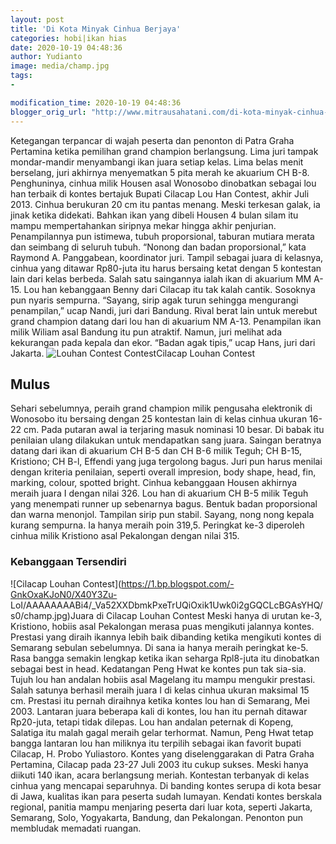 ```yaml
---
layout: post
title: 'Di Kota Minyak Cinhua Berjaya'
categories: hobi|ikan hias
date: 2020-10-19 04:48:36
author: Yudianto
image: media/champ.jpg
tags:
- 

modification_time: 2020-10-19 04:48:36
blogger_orig_url: "http://www.mitrausahatani.com/di-kota-minyak-cinhua-berjaya.html"
---
```


Ketegangan terpancar di wajah peserta dan penonton di Patra Graha Pertamina
ketika pemilihan grand champion berlangsung. Lima juri tampak mondar-mandir
menyambangi ikan juara setiap kelas. Lima belas menit berselang, juri akhirnya
menyematkan 5 pita merah ke akuarium CH B-8. Penghuninya, cinhua milik Housen
asal Wonosobo dinobatkan sebagai lou han terbaik di kontes bertajuk Bupati
Cilacap Lou Han Contest, akhir Juli 2013. Cinhua berukuran 20 cm itu pantas
menang. Meski terkesan galak, ia jinak ketika didekati. Bahkan ikan yang
dibeli Housen 4 bulan silam itu mampu mempertahankan siripnya mekar hingga
akhir penjurian. Penampilannya pun istimewa, tubuh proporsional, taburan
mutiara merata dan seimbang di seluruh tubuh. “Nonong dan badan proporsional,”
kata Raymond A. Panggabean, koordinator juri. Tampil sebagai juara di
kelasnya, cinhua yang ditawar Rp80-juta itu harus bersaing ketat dengan 5
kontestan lain dari kelas berbeda. Salah satu saingannya ialah ikan di
akuarium MM A-15. Lou han kebanggaan Benny dari Cilacap itu tak kalah cantik.
Sosoknya pun nyaris sempurna. “Sayang, sirip agak turun sehingga mengurangi
penampilan,” ucap Nandi, juri dari Bandung. Rival berat lain untuk merebut
grand champion datang dari lou han di akuarium NM A-13. Penampilan ikan milik
Wiliam asal Bandung itu pun atraktif. Namun, juri melihat ada kekurangan pada
kepala dan ekor. “Badan agak tipis,” ucap Hans, juri dari Jakarta. ![Louhan
Contest
Contest](https://1.bp.blogspot.com/-4FeJ8CJdoLo/X40ZpOyEJvI/AAAAAAAABjA/bKKz32yBRKk8jShqiL9cIwue431ss4zYACLcBGAsYHQ/s0/champ.jpg)Cilacap
Louhan Contest

## Mulus

Sehari sebelumnya, peraih grand champion milik pengusaha elektronik di
Wonosobo itu bersaing dengan 25 kontestan lain di kelas cinhua ukuran 16-22
cm. Pada putaran awal ia terjaring masuk nominasi 10 besar. Di babak itu
penilaian ulang dilakukan untuk mendapatkan sang juara. Saingan beratnya
datang dari ikan di akuarium CH B-5 dan CH B-6 milik Teguh; CH B-15,
Kristiono; CH B-l, Effendi yang juga tergolong bagus. Juri pun harus menilai
dengan kriteria penilaian, seperti overall impresion, body shape, head, fin,
marking, colour, spotted bright. Cinhua kebanggaan Housen akhirnya meraih
juara I dengan nilai 326. Lou han di akuarium CH B-5 milik Teguh yang
menempati runner up sebenarnya bagus. Bentuk badan proporsional dan warna
menonjol. Tampilan sirip pun stabil. Sayang, nong nong kepala kurang sempurna.
Ia hanya meraih poin 319,5. Peringkat ke-3 diperoleh cinhua milik Kristiono
asal Pekalongan dengan nilai 315.

### Kebanggaan Tersendiri

![Cilacap Louhan Contest](https://1.bp.blogspot.com/-GnkOxaKJoN0/X40Y3Zu-
LoI/AAAAAAAABi4/_Va52XXDbmkPxeTrUQiOxik1Uwk0i2gGQCLcBGAsYHQ/s0/champ.jpg)Juara
di Cilacap Louhan Contest Meski hanya di urutan ke-3, Kristiono, hobiis asal
Pekalongan merasa puas mengikuti jalannya kontes. Prestasi yang diraih ikannya
lebih baik dibanding ketika mengikuti kontes di Semarang sebulan sebelumnya.
Di sana ia hanya meraih peringkat ke-5. Rasa bangga semakin lengkap ketika
ikan seharga Rpl8-juta itu dinobatkan sebagai best in head. Kedatangan Peng
Hwat ke kontes pun tak sia-sia. Tujuh lou han andalan hobiis asal Magelang itu
mampu mengukir prestasi. Salah satunya berhasil meraih juara I di kelas cinhua
ukuran maksimal 15 cm. Prestasi itu pernah diraihnya ketika kontes lou han di
Semarang, Mei 2003. Lantaran juara beberapa kali di kontes, lou han itu pernah
ditawar Rp20-juta, tetapi tidak dilepas. Lou han andalan peternak di Kopeng,
Salatiga itu malah gagal meraih gelar terhormat. Namun, Peng Hwat tetap bangga
lantaran lou han miliknya itu terpilih sebagai ikan favorit bupati Cilacap, H.
Probo Yuliastoro. Kontes yang diselenggarakan di Patra Graha Pertamina,
Cilacap pada 23-27 Juli 2003 itu cukup sukses. Meski hanya diikuti 140 ikan,
acara berlangsung meriah. Kontestan terbanyak di kelas cinhua yang mencapai
separuhnya. Di banding kontes serupa di kota besar di Jawa, kualitas ikan para
peserta sudah lumayan. Kendati kontes berskala regional, panitia mampu
menjaring peserta dari luar kota, seperti Jakarta, Semarang, Solo, Yogyakarta,
Bandung, dan Pekalongan. Penonton pun membludak memadati ruangan.


